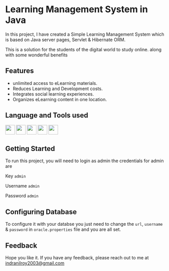 
# Learning Management System in Java


In this project, I have created a Simple Learning Management System which is based on Java server pages, Servlet & Hibernate ORM.

This is a solution for the students of the digital world to study online. along with some wonderful benefits  





## Features
- unlimited access to eLearning materials.
- Reduces Learning and Development costs.
- Integrates social learning experiences.
- Organizes eLearning content in one location.


## Language and Tools used
<code><img height="30" src="https://user-images.githubusercontent.com/87275536/152065867-daf37e45-0bd8-4b50-a9e2-e484bd85090d.png"></code>
<code><img height="30" src="https://user-images.githubusercontent.com/87275536/152066652-a3d03a0b-25c6-41b3-8b4a-31a9767c938b.png"></code>
<code><img height="30" src="https://user-images.githubusercontent.com/87275536/152066742-e0d6ddcc-9777-4568-9c7d-70cea36b461a.png"></code>
<code><img height="30" src="https://user-images.githubusercontent.com/87275536/152066780-ec78906b-6c90-4cf4-86cd-6391d493f01e.png"></code>
<code><img height="30" src="https://user-images.githubusercontent.com/87275536/152067011-06978394-e2d4-44b7-aca6-fbde0215d659.png"></code>

## Getting Started

To run this project, you will need to login as admin the credentials for admin are 

Key `admin`

Username  `admin`

Password  `admin`

## Configuring Database

To configure it with your databse you just need to change the ```url```, ```username``` & ```password``` in 
``` oracle.properties ``` file and you are all set. 





## Feedback

Hope you like it. 
If you have any feedback, please reach out to me at indranilroy2003@gmail.com


